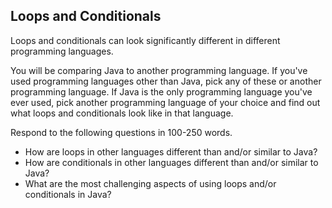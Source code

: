 ## Loops and Conditionals

Loops and conditionals can look significantly different in different programming languages.

You will be comparing Java to another programming language. If you've used programming languages other than Java, pick any of these or another programming language. If Java is the only programming language you've ever used, pick another programming language of your choice and find out what loops and conditionals look like in that language. 

Respond to the following questions in 100-250 words.

* How are loops in other languages different than and/or similar to Java?
* How are conditionals in other languages different than and/or similar to Java?
* What are the most challenging aspects of using loops and/or conditionals in Java?
